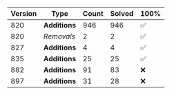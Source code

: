 | Version | Type | Count | Solved | 100% |
| ------- | ---- | ----- | ------ | ---- |
| 820 | **Additions** | 946 | 946 | ✅ |
| 820 | *Removals* | 2 | 2 | ✅ |
| 827 | **Additions** | 4 | 4 | ✅ |
| 835 | **Additions** | 25 | 25 | ✅ |
| 882 | **Additions** | 91 | 83 | ❌ |
| 897 | **Additions** | 31 | 28 | ❌ |